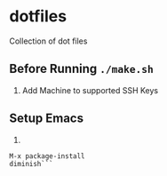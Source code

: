 # dotfiles
Collection of dot files 

## Before Running `./make.sh`
1. Add Machine to supported SSH Keys

## Setup Emacs
1. 
```
M-x package-install
diminish```
